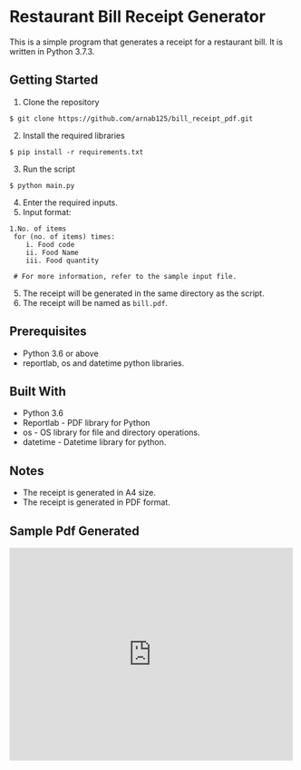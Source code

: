 # Restaurant Bill Receipt Generator

This is a simple program that generates a receipt for a restaurant bill. It is written in Python 3.7.3.

## Getting Started
1. Clone the repository
```
$ git clone https://github.com/arnab125/bill_receipt_pdf.git
```

2. Install the required libraries
```
$ pip install -r requirements.txt
```

3. Run the script
```
$ python main.py
```

4. Enter the required inputs.
5. Input format:
```
1.No. of items
 for (no. of items) times:
    i. Food code
    ii. Food Name
    iii. Food quantity
    
 # For more information, refer to the sample input file.
```
   
5. The receipt will be generated in the same directory as the script.
6. The receipt will be named as `bill.pdf`.



## Prerequisites
- Python 3.6 or above
- reportlab, os and datetime python libraries.


## Built With
- Python 3.6
- Reportlab - PDF library for Python
- os - OS library for file and directory operations.
- datetime - Datetime library for python.


## Notes
- The receipt is generated in A4 size.
- The receipt is generated in PDF format.





## Sample Pdf Generated
<embed src="https://github.com/arnab125/bill_receipt_pdf/blob/main/bill.pdf" width="500" height="375" type='application/pdf'>

